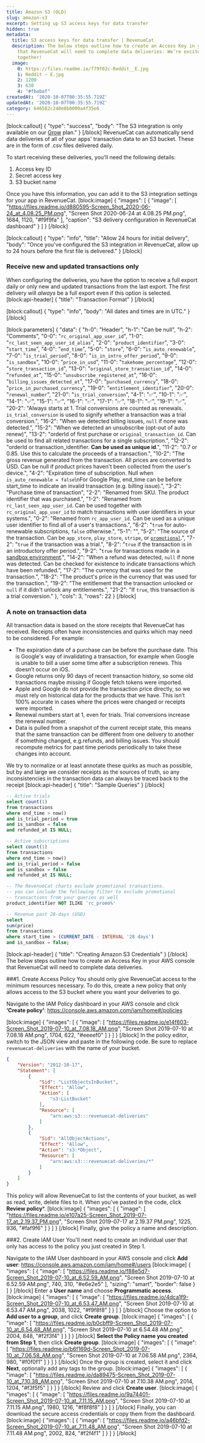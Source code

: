 ```yaml
---
title: Amazon S3 (OLD)
slug: amazon-s3
excerpt: Setting up S3 access keys for data transfer
hidden: true
metadata:
  title: S3 access keys for data transfer | RevenueCat
  description: The below steps outline how to create an Access Key in your AWS console
    that RevenueCat will need to complete data deliveries. We’re excited to do business
    together!
  image:
    0: https://files.readme.io/f79f02c-Reddit__E.jpg
    1: Reddit – E.jpg
    2: 1200
    3: 630
    4: "#fbabaf"
createdAt: '2020-10-07T00:35:55.719Z'
updatedAt: '2020-10-07T00:35:55.719Z'
category: 646582c240e8b0000a4f35e6
---
```

[block:callout]
{
  "type": "success",
  "body": "The S3 integration is only available on our [Grow](https://www.revenuecat.com/pricing) plan."
}
[/block]
RevenueCat can automatically send data deliveries of all of your apps' transaction data to an S3 bucket. These are in the form of .csv files delivered daily.

To start receiving these deliveries, you'll need the following details:
1. Access key ID
2. Secret access key
3. S3 bucket name

Once you have this information, you can add it to the S3 integration settings for your app in RevenueCat.
[block:image]
{
  "images": [
    {
      "image": [
        "https://files.readme.io/d880595-Screen_Shot_2020-06-24_at_4.08.25_PM.png",
        "Screen Shot 2020-06-24 at 4.08.25 PM.png",
        1684,
        1120,
        "#f9f9fa"
      ],
      "caption": "S3 delivery configuration in RevenueCat dashboard"
    }
  ]
}
[/block]

[block:callout]
{
  "type": "info",
  "title": "Allow 24 hours for initial delivery",
  "body": "Once you've configured the S3 integration in RevenueCat, allow up to 24 hours before the first file is delivered."
}
[/block]
### Receive new and updated transactions only
When configuring the deliveries, you have the option to receive a full export daily or only new and updated transactions from the last export. The first delivery will *always* be a full export even if this option is selected.
[block:api-header]
{
  "title": "Transaction Format"
}
[/block]

[block:callout]
{
  "type": "info",
  "body": "All dates and times are in UTC."
}
[/block]

[block:parameters]
{
  "data": {
    "h-0": "Header",
    "h-1": "Can be null",
    "h-2": "Comments",
    "0-0": "`rc_original_app_user_id`",
    "1-0": "`rc_last_seen_app_user_id_alias`",
    "2-0": "`product_identifier`",
    "3-0": "`start_time`",
    "4-0": "`end_time`",
    "5-0": "`store`",
    "6-0": "`is_auto_renewable`",
    "7-0": "`is_trial_period`",
    "8-0": "`is_in_intro_offer_period`",
    "9-0": "`is_sandbox`",
    "10-0": "`price_in_usd`",
    "11-0": "`takehome_percentage`",
    "12-0": "`store_transaction_id`",
    "13-0": "`original_store_transaction_id`",
    "14-0": "`refunded_at`",
    "15-0": "`unsubscribe_registered_at`",
    "16-0": "`billing_issues_detected_at`",
    "17-0": "`purchased_currency`",
    "18-0": "`price_in_purchased_currency`",
    "19-0": "`entitlement_identifier`",
    "20-0": "`renewal_number`",
    "21-0": "`is_trial_conversion`",
    "4-1": "✅",
    "10-1": "✅",
    "14-1": "✅",
    "15-1": "✅",
    "16-1": "✅",
    "17-1": "✅",
    "18-1": "✅",
    "19-1": "✅",
    "20-2": "Always starts at 1. Trial conversions are counted as renewals. `is_trial_conversion` is used to signify whether a transaction was a trial conversion.",
    "16-2": "When we detected billing issues, `null` if none was detected.",
    "15-2": "When we detected an unsubscribe (opt-out of auto renew)",
    "13-2": "orderId of first purchase or `original_transaction_id`. Can be used to find all related transactions for a single subscription.",
    "12-2": "orderId or transaction_identifier. **​Can be used as unique id**.",
    "11-2": "0.7 or 0.85. Use this to calculate the proceeds of a transaction.",
    "10-2": "The gross revenue generated from the transaction. All prices are converted to USD. Can be null if product prices haven't been collected from the user's device.",
    "4-2": "Expiration time of subscription. Null when `is_auto_renewable = false`\nFor Google Play, end_time can be before start_time to indicate an invalid transaction (e.g. billing issue).",
    "3-2": "Purchase time of transaction",
    "2-2": "Renamed from SKU. The product identifier that was purchased.",
    "1-2": "Renamed from `rc_last_seen_app_user_id`. Can be used together with `rc_original_app_user_id` to match transactions with user identifiers in your systems.",
    "0-2": "Renamed from `rc_app_user_id`. Can be used as a unique user identifier to find all of a user's transactions.",
    "6-2": "`true` for auto-renewable subscriptions, `false` otherwise.",
    "5-1": "",
    "5-2": "The source of the transaction. Can be `app_store`, `play_store`, `stripe`, or [`promotional`](doc:promotionals).",
    "7-2": "`true` if the transaction was a trial.",
    "8-2": "`true` if the transaction is in an introductory offer period.",
    "9-2": "`true` for transactions made in a [sandbox environment](doc:sandbox).",
    "14-2": "When a refund was detected, `null` if none was detected. Can be checked for existence to indicate transactions which have been refunded.",
    "17-2": "The currency that was used for the transaction.",
    "18-2": "The product's price in the currency that was used for the transaction.",
    "19-2": "The entitlement that the transaction unlocked or `null` if it didn't unlock any entitlements.",
    "21-2": "If `true`, this transaction is a trial conversion."
  },
  "cols": 3,
  "rows": 22
}
[/block]
### A note on transaction data
All transaction data is based on the store receipts that RevenueCat has received. Receipts often have inconsistencies and quirks which may need to be considered. For example:
- The expiration date of a purchase can be before the purchase date. This is Google's way of invalidating a transaction, for example when Google is unable to bill a user some time after a subscription renews. This doesn’t occur on iOS.
- Google returns only 90 days of recent transaction history, so some old transactions maybe missing if Google fetch tokens were imported.
- Apple and Google do not provide the transaction price directly, so we must rely on historical data for the products that we have. This isn’t 100% accurate in cases where the prices were changed or receipts were imported.
- Renewal numbers start at 1, even for trials. Trial conversions increase the renewal number.
- Data is pulled from a snapshot of the current receipt state, this means that the same transaction can be different from one delivery to another if something changed, e.g.refunds, and billing issues. You should recompute metrics for past time periods periodically to take these changes into account.

We try to normalize or at least annotate these quirks as much as possible, but by and large we consider receipts as the sources of truth, so any inconsistencies in the transaction data can always be traced back to the receipt
[block:api-header]
{
  "title": "Sample Queries"
}
[/block]

```sql Active Trials
-- Active trials
select count(1)
from transactions
where end_time > now()
and is_trial_period = true
and is_sandbox = false
and refunded_at IS NULL;
```
```sql Active Subscriptions
-- Active subscriptions
select count(1)
from transactions
where end_time > now()
and is_trial_period = false
and is_sandbox = false
and refunded_at IS NULL;

-- The RevenueCat charts exclude promotional transactions.
-- you can include the following filter to exclude promotional
-- transactions from your queries as well
product_identifier NOT ILIKE 'rc_promo%'
```
```sql Revenue
-- Revenue past 28-days (USD)
select 
sum(price)
from transactions
where start_time > (CURRENT_DATE - INTERVAL '28 days')
and is_sandbox = false;
```


[block:api-header]
{
  "title": "Creating Amazon S3 Credentials"
}
[/block]
The below steps outline how to create an Access Key in your AWS console that RevenueCat will need to complete data deliveries.

###1. Create Access Policy
You should only give RevenueCat access to the minimum resources necessary. To do this, create a new policy that only allows access to the S3 bucket where you want your deliveries to go.

Navigate to the IAM Policy dashboard in your AWS console and click **‘Create policy’**: https://console.aws.amazon.com/iam/home#/policies

[block:image]
{
  "images": [
    {
      "image": [
        "https://files.readme.io/e14f603-Screen_Shot_2019-07-10_at_7.08.18_AM.png",
        "Screen Shot 2019-07-10 at 7.08.18 AM.png",
        1704,
        622,
        "#eeeef0"
      ]
    }
  ]
}
[/block]
In the policy editor, switch to the JSON view and paste in the following code. Be sure to replace `revenuecat-deliveries` with the name of your bucket.
```json Access Policy
{
    "Version": "2012-10-17",
    "Statement": [
        {
            "Sid": "ListObjectsInBucket",
            "Effect": "Allow",
            "Action": [
                "s3:ListBucket"
            ],
            "Resource": [
                "arn:aws:s3:::revenuecat-deliveries"
            ]
        },
        {
            "Sid": "AllObjectActions",
            "Effect": "Allow",
            "Action": "s3:*Object",
            "Resource": [
                "arn:aws:s3:::revenuecat-deliveries/*"
            ]
        }
    ]
}
```

This policy will allow RevenueCat to list the contents of your bucket, as well as read, write, delete files to it. When you've pasted in the code, click **Review policy***.
[block:image]
{
  "images": [
    {
      "image": [
        "https://files.readme.io/e107a25-Screen_Shot_2019-07-17_at_2.19.37_PM.png",
        "Screen Shot 2019-07-17 at 2.19.37 PM.png",
        1225,
        936,
        "#faf9f6"
      ]
    }
  ]
}
[/block]
Finally, give the policy a name and description.


###2. Create IAM User
You'll next need to create an individual user that only has access to the policy you just created in Step 1. 

Navigate to the IAM User dashboard in your AWS console and click **Add user**: https://console.aws.amazon.com/iam/home#/users
[block:image]
{
  "images": [
    {
      "image": [
        "https://files.readme.io/f88e5d7-Screen_Shot_2019-07-10_at_6.52.59_AM.png",
        "Screen Shot 2019-07-10 at 6.52.59 AM.png",
        740,
        310,
        "#e6e2e5"
      ],
      "sizing": "smart",
      "border": false
    }
  ]
}
[/block]
Enter a **User name** and choose **Programmatic access**.
[block:image]
{
  "images": [
    {
      "image": [
        "https://files.readme.io/4dca1f9-Screen_Shot_2019-07-10_at_6.53.47_AM.png",
        "Screen Shot 2019-07-10 at 6.53.47 AM.png",
        2038,
        1022,
        "#f9f8f8"
      ]
    }
  ]
}
[/block]
Choose the option to **Add user to a group**, and click **Create group**.
[block:image]
{
  "images": [
    {
      "image": [
        "https://files.readme.io/b0cbff9-Screen_Shot_2019-07-10_at_6.54.48_AM.png",
        "Screen Shot 2019-07-10 at 6.54.48 AM.png",
        2004,
        848,
        "#f2f3f4"
      ]
    }
  ]
}
[/block]
**Select the Policy name you created from Step 1**, then click **Create group**.
[block:image]
{
  "images": [
    {
      "image": [
        "https://files.readme.io/b6f169d-Screen_Shot_2019-07-10_at_7.06.58_AM.png",
        "Screen Shot 2019-07-10 at 7.06.58 AM.png",
        2364,
        980,
        "#f0f0f1"
      ]
    }
  ]
}
[/block]
Once the group is created, select it and click **Next**, optionally add any tags to the group.
[block:image]
{
  "images": [
    {
      "image": [
        "https://files.readme.io/da89475-Screen_Shot_2019-07-10_at_7.10.38_AM.png",
        "Screen Shot 2019-07-10 at 7.10.38 AM.png",
        2014,
        1204,
        "#f3f5f5"
      ]
    }
  ]
}
[/block]
Review and click **Create user**.
[block:image]
{
  "images": [
    {
      "image": [
        "https://files.readme.io/9a74401-Screen_Shot_2019-07-10_at_7.11.15_AM.png",
        "Screen Shot 2019-07-10 at 7.11.15 AM.png",
        1980,
        1216,
        "#f8f8f8"
      ]
    }
  ]
}
[/block]
Finally, you can download the secure access credentials or copy them from the dashboard.
[block:image]
{
  "images": [
    {
      "image": [
        "https://files.readme.io/a46bfd2-Screen_Shot_2019-07-10_at_7.11.48_AM.png",
        "Screen Shot 2019-07-10 at 7.11.48 AM.png",
        2002,
        824,
        "#f2f4f1"
      ]
    }
  ]
}
[/block]